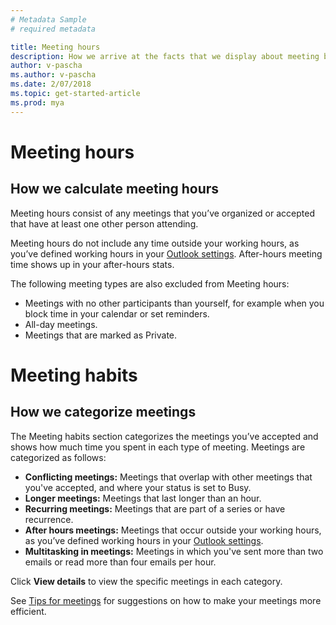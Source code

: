 ```yaml
---
# Metadata Sample
# required metadata

title: Meeting hours
description: How we arrive at the facts that we display about meeting behavior. 
author: v-pascha
ms.author: v-pascha
ms.date: 2/07/2018
ms.topic: get-started-article
ms.prod: mya
---
```


# Meeting hours

## How we calculate meeting hours 
Meeting hours consist of any meetings that you’ve organized or accepted that have at least one other person attending.  

Meeting hours do not include any time outside your working hours, as you’ve defined working hours in your [Outlook settings](https://outlook.office.com/owa/?path=/options/calendarappearance). After-hours meeting time shows up in your after-hours stats.  

The following meeting types are also excluded from Meeting hours: 
* Meetings with no other participants than yourself, for example when you block time in your calendar or set reminders. 
* All-day meetings. 
* Meetings that are marked as Private. 

# Meeting habits  

## How we categorize meetings

The Meeting habits section categorizes the meetings you’ve accepted and shows how much time you spent in each type of meeting. Meetings are categorized as follows: 

* **Conflicting meetings:** Meetings that overlap with other meetings that you've accepted, and where your status is set to Busy.
* **Longer meetings:** Meetings that last longer than an hour. 
* **Recurring meetings:** Meetings that are part of a series or have recurrence. 
* **After hours meetings:** Meetings that occur outside your working hours, as you’ve defined working hours in your [Outlook settings](https://outlook.office.com/owa/?path=/options/calendarappearance).   
* **Multitasking in meetings:** Meetings in which you've sent more than two emails or read more than four emails per hour. 

Click **View details** to view the specific meetings in each category. 

See [Tips for meetings](../../Overview/Tips.md#tips_for_meetings) for suggestions on how to make your meetings more efficient. 
